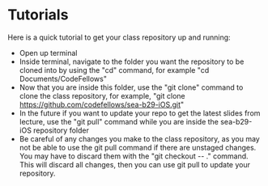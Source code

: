 Tutorials
=========

Here is a quick tutorial to get your class repository up and running: 
- Open up terminal
- Inside terminal, navigate to the folder you want the repository to be cloned into by using the "cd" command, for example "cd Documents/CodeFellows"
- Now that you are inside this folder, use the "git clone" command to clone the class repository, for example, "git clone https://github.com/codefellows/sea-b29-iOS.git"
- In the future if you want to update your repo to get the latest slides from lecture, use the "git pull" command while you are inside the sea-b29-iOS repository folder
- Be careful of any changes you make to the class repository, as you may not be able to use the git pull command if there are unstaged changes. You may have to discard them with the "git checkout -- ." command. This will discard all changes, then you can use git pull to update your repository.